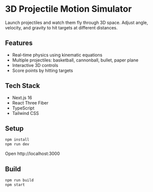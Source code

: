 # 3D Projectile Motion Simulator

Launch projectiles and watch them fly through 3D space. Adjust angle, velocity, and gravity to hit targets at different distances.

## Features

- Real-time physics using kinematic equations
- Multiple projectiles: basketball, cannonball, bullet, paper plane
- Interactive 3D controls
- Score points by hitting targets

## Tech Stack

- Next.js 16
- React Three Fiber
- TypeScript
- Tailwind CSS

## Setup

```bash
npm install
npm run dev
```

Open http://localhost:3000

## Build

```bash
npm run build
npm start
```
